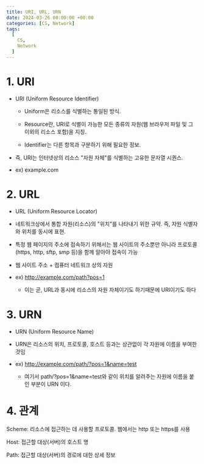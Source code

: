 ```yaml
---
title: URI, URL, URN
date: 2024-03-26 00:00:00 +00:00
categories: [CS, Network]
tags:
  [
    CS,
    Network
  ]
---
```


# 1. URI
- URI (Uniform Resource Identifier)

    - Uniform은 리소스를 식별하는 통일된 방식.

    - Resource란, URI로 식별이 가능한 모든 종류의 자원(웹 브라우저 파일 및 그 이외의 리소스 포함)을 지칭.

    - Identifier는 다른 항목과 구분하기 위해 필요한 정보.

- 즉, URI는 인터넷상의 리소스 "자원 자체"를 식별하는 고유한 문자열 시퀀스. 

- ex) example.com


# 2. URL
- URL (Uniform Resource Locator)

- 네트워크상에서 통합 자원(리소스)의 "위치"를 나타내기 위한 규약. 즉, 자원 식별자와 위치를 동시에 표현.

- 특정 웹 페이지의 주소에 접속하기 위해서는 웹 사이트의 주소뿐만 아니라 프로토콜(https, http, sftp, smp 등)을 함께 알아야 접속이 가능

- 웹 사이트 주소 + 컴퓨터 네트워크 상의 자원

- ex) http://example.com/path?pos=1
    - 이는 곧, URL과 동시에 리소스의 자원 자체이기도 하기때문에 URI이기도 하다

# 3. URN

- URN (Uniform Resource Name)

- URN은 리소스의 위치, 프로토콜, 호스트 등과는 상관없이 각 자원에 이름을 부여한 것임

- ex) http://example.com/path/?pos=1&name=test
    - 여기서 path/?pos=1&name=test와 같이 위치를 알려주는 자원에 이름을 붙인 부분이 URN 이다.  

# 4. 관계

Scheme: 리소스에 접근하는 데 사용할 프로토콜. 웹에서는 http 또는 https를 사용

Host: 접근할 대상(서버)의 호스트 명

Path: 접근할 대상(서버)의 경로에 대한 상세 정보